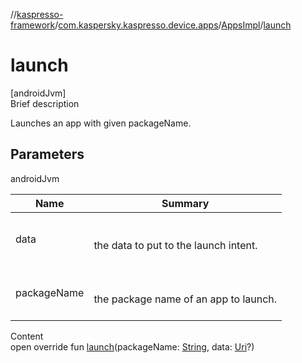 //[kaspresso-framework](../../index.md)/[com.kaspersky.kaspresso.device.apps](../index.md)/[AppsImpl](index.md)/[launch](launch.md)



# launch  
[androidJvm]  
Brief description  


Launches an app with given packageName.



## Parameters  
  
androidJvm  
  
|  Name|  Summary| 
|---|---|
| data| <br><br>the data to put to the launch intent.<br><br>
| packageName| <br><br>the package name of an app to launch.<br><br>
  
  
Content  
open override fun [launch](launch.md)(packageName: [String](https://kotlinlang.org/api/latest/jvm/stdlib/kotlin/-string/index.html), data: [Uri](https://developer.android.com/reference/kotlin/android/net/Uri.html)?)  




